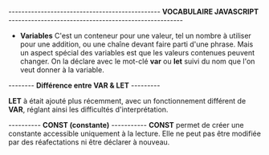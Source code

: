 ----------------------------------------------- **VOCABULAIRE JAVASCRIPT** ------------------------------------------------------

- **Variables** C'est un conteneur pour une valeur, tel un nombre à utiliser pour une addition, ou une chaîne devant faire parti d'une phrase. Mais un aspect spécial des variables est que les valeurs contenues peuvent changer.
On la déclare avec le mot-clé **var** ou **let** suivi du nom que l'on veut donner à la variable.


-------- **Différence entre VAR & LET** ---------

**LET** à était ajouté plus récemment, avec un fonctionnement différent de **VAR**, réglant ainsi les difficultés d'interprétation.

---------- **CONST (constante)** -----------
**CONST** permet de créer une constante accessible uniquement à la lecture. Elle ne peut pas être modifiée par des réafectations ni être déclarer à nouveau.
